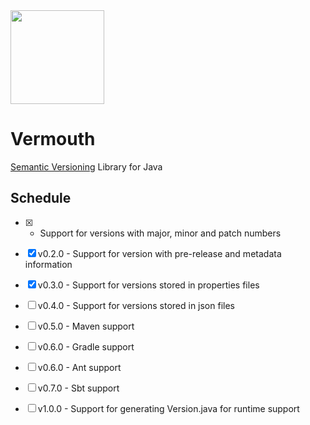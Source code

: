 <img width="150px" src="https://groceries.morrisons.com/productImages/217/217731011_0_640x640.jpg?identifier=7015836e8608de5c56e6a87c1f6613e6" />

# Vermouth
[Semantic Versioning](http://semver.org) Library for Java

## Schedule
  - [x] - Support for versions with major, minor and patch numbers
  - [x] v0.2.0 - Support for version with pre-release and metadata information
  - [x] v0.3.0 - Support for versions stored in properties files
  - [ ] v0.4.0 - Support for versions stored in json files
  - [ ] v0.5.0 - Maven support
  - [ ] v0.6.0 - Gradle support
  - [ ] v0.6.0 - Ant support
  - [ ] v0.7.0 - Sbt support
  - [ ] v1.0.0 - Support for generating Version.java for runtime support
  
